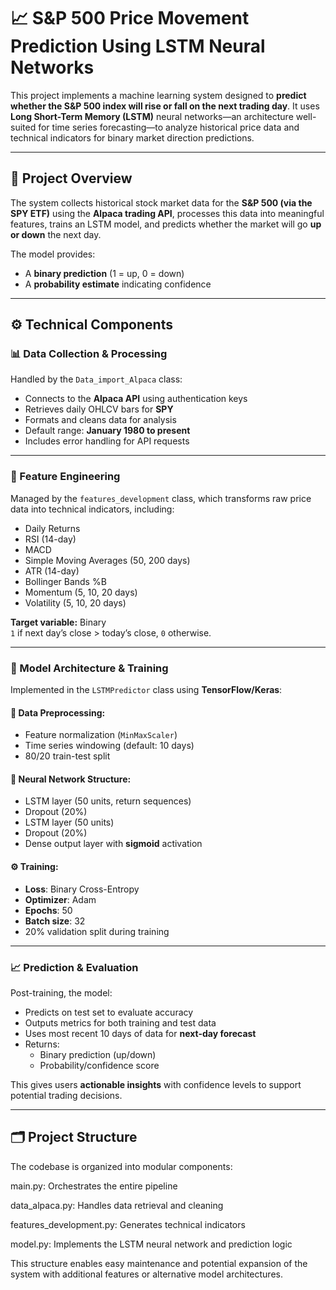 # 📈 S&P 500 Price Movement Prediction Using LSTM Neural Networks

This project implements a machine learning system designed to **predict whether the S&P 500 index will rise or fall on the next trading day**. It uses **Long Short-Term Memory (LSTM)** neural networks—an architecture well-suited for time series forecasting—to analyze historical price data and technical indicators for binary market direction predictions.

---

## 🧠 Project Overview

The system collects historical stock market data for the **S&P 500 (via the SPY ETF)** using the **Alpaca trading API**, processes this data into meaningful features, trains an LSTM model, and predicts whether the market will go **up or down** the next day. 

The model provides:
- A **binary prediction** (1 = up, 0 = down)
- A **probability estimate** indicating confidence

---

## ⚙️ Technical Components

### 📊 Data Collection & Processing

Handled by the `Data_import_Alpaca` class:
- Connects to the **Alpaca API** using authentication keys
- Retrieves daily OHLCV bars for **SPY**
- Formats and cleans data for analysis
- Default range: **January 1980 to present**
- Includes error handling for API requests

---

### 🧪 Feature Engineering

Managed by the `features_development` class, which transforms raw price data into technical indicators, including:

- Daily Returns
- RSI (14-day)
- MACD
- Simple Moving Averages (50, 200 days)
- ATR (14-day)
- Bollinger Bands %B
- Momentum (5, 10, 20 days)
- Volatility (5, 10, 20 days)

**Target variable:** Binary  
`1` if next day’s close > today’s close, `0` otherwise.

---

### 🧱 Model Architecture & Training

Implemented in the `LSTMPredictor` class using **TensorFlow/Keras**:

#### 🔄 Data Preprocessing:
- Feature normalization (`MinMaxScaler`)
- Time series windowing (default: 10 days)
- 80/20 train-test split

#### 🧠 Neural Network Structure:
- LSTM layer (50 units, return sequences)
- Dropout (20%)
- LSTM layer (50 units)
- Dropout (20%)
- Dense output layer with **sigmoid** activation

#### ⚙️ Training:
- **Loss**: Binary Cross-Entropy
- **Optimizer**: Adam
- **Epochs**: 50
- **Batch size**: 32
- 20% validation split during training

---

### 📈 Prediction & Evaluation

Post-training, the model:
- Predicts on test set to evaluate accuracy
- Outputs metrics for both training and test data
- Uses most recent 10 days of data for **next-day forecast**
- Returns:
  - Binary prediction (up/down)
  - Probability/confidence score

This gives users **actionable insights** with confidence levels to support potential trading decisions.

---

## 🗂️ Project Structure

The codebase is organized into modular components:

main.py: Orchestrates the entire pipeline

data_alpaca.py: Handles data retrieval and cleaning

features_development.py: Generates technical indicators

model.py: Implements the LSTM neural network and prediction logic

This structure enables easy maintenance and potential expansion of the system with additional features or alternative model architectures.
